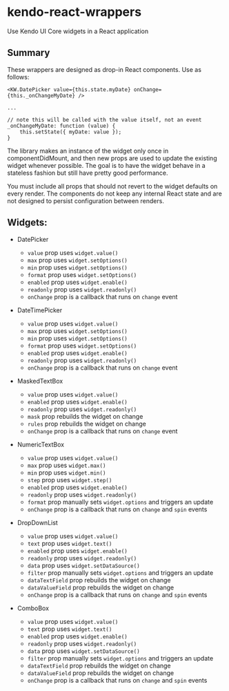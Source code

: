 # kendo-react-wrappers
Use Kendo UI Core widgets in a React application

## Summary
These wrappers are designed as drop-in React components. Use as follows:

    <KW.DatePicker value={this.state.myDate} onChange={this._onChangeMyDate} />

    ...

    // note this will be called with the value itself, not an event
    _onChangeMyDate: function (value) {
        this.setState({ myDate: value });
    }

The library makes an instance of the widget only once in componentDidMount, and then new props are used to update the existing widget whenever possible.
The goal is to have the widget behave in a stateless fashion but still have pretty good performance.

You must include all props that should not revert to the widget defaults on every render. The components do not keep any internal React state and are not designed to persist configuration between renders.

## Widgets:

- DatePicker
    - `value` prop uses `widget.value()`
    - `max` prop uses `widget.setOptions()`
    - `min` prop uses `widget.setOptions()`
    - `format` prop uses `widget.setOptions()`
    - `enabled` prop uses `widget.enable()`
    - `readonly` prop uses `widget.readonly()`
    - `onChange` prop is a callback that runs on `change` event

- DateTimePicker
    - `value` prop uses `widget.value()`
    - `max` prop uses `widget.setOptions()`
    - `min` prop uses `widget.setOptions()`
    - `format` prop uses `widget.setOptions()`
    - `enabled` prop uses `widget.enable()`
    - `readonly` prop uses `widget.readonly()`
    - `onChange` prop is a callback that runs on `change` event

- MaskedTextBox
    - `value` prop uses `widget.value()`
    - `enabled` prop uses `widget.enable()`
    - `readonly` prop uses `widget.readonly()`
    - `mask` prop rebuilds the widget on change
    - `rules` prop rebuilds the widget on change
    - `onChange` prop is a callback that runs on `change` event

- NumericTextBox
    - `value` prop uses `widget.value()`
    - `max` prop uses `widget.max()`
    - `min` prop uses `widget.min()`
    - `step` prop uses `widget.step()`
    - `enabled` prop uses `widget.enable()`
    - `readonly` prop uses `widget.readonly()`
    - `format` prop manually sets `widget.options` and triggers an update
    - `onChange` prop is a callback that runs on `change` and `spin` events

- DropDownList
    - `value` prop uses `widget.value()`
    - `text` prop uses `widget.text()`
    - `enabled` prop uses `widget.enable()`
    - `readonly` prop uses `widget.readonly()`
    - `data` prop uses `widget.setDataSource()`
    - `filter` prop manually sets `widget.options` and triggers an update
    - `dataTextField` prop rebuilds the widget on change
    - `dataValueField` prop rebuilds the widget on change
    - `onChange` prop is a callback that runs on `change` and `spin` events

- ComboBox
    - `value` prop uses `widget.value()`
    - `text` prop uses `widget.text()`
    - `enabled` prop uses `widget.enable()`
    - `readonly` prop uses `widget.readonly()`
    - `data` prop uses `widget.setDataSource()`
    - `filter` prop manually sets `widget.options` and triggers an update
    - `dataTextField` prop rebuilds the widget on change
    - `dataValueField` prop rebuilds the widget on change
    - `onChange` prop is a callback that runs on `change` and `spin` events
